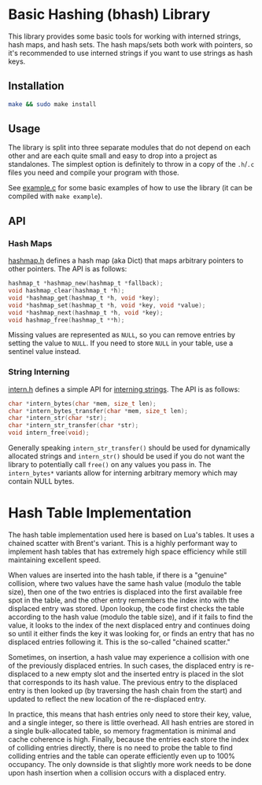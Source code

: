 # Basic Hashing (bhash) Library

This library provides some basic tools for working with interned strings, hash
maps, and hash sets. The hash maps/sets both work with pointers, so it's
recommended to use interned strings if you want to use strings as hash keys.

## Installation

```sh
make && sudo make install
```

## Usage

The library is split into three separate modules that do not depend on each
other and are each quite small and easy to drop into a project as standalones.
The simplest option is definitely to throw in a copy of the `.h`/`.c` files you
need and compile your program with those.

See [example.c](example.c) for some basic examples of how to use the library
(it can be compiled with `make example`).

## API

### Hash Maps

[hashmap.h](hashmap.h) defines a hash map (aka Dict) that maps arbitrary
pointers to other pointers. The API is as follows:

```c
hashmap_t *hashmap_new(hashmap_t *fallback);
void hashmap_clear(hashmap_t *h);
void *hashmap_get(hashmap_t *h, void *key);
void *hashmap_set(hashmap_t *h, void *key, void *value);
void *hashmap_next(hashmap_t *h, void *key);
void hashmap_free(hashmap_t **h);
```

Missing values are represented as `NULL`, so you can remove entries by setting
the value to `NULL`. If you need to store `NULL` in your table, use a sentinel
value instead.

### String Interning

[intern.h](intern.h) defines a simple API for [interning
strings](https://en.wikipedia.org/wiki/String_interning). The API is as follows:

```c
char *intern_bytes(char *mem, size_t len);
char *intern_bytes_transfer(char *mem, size_t len);
char *intern_str(char *str);
char *intern_str_transfer(char *str);
void intern_free(void);
```

Generally speaking `intern_str_transfer()` should be used for dynamically
allocated strings and `intern_str()` should be used if you do not want the
library to potentially call `free()` on any values you pass in. The
`intern_bytes*` variants allow for interning arbitrary memory which may contain
NULL bytes.

# Hash Table Implementation

The hash table implementation used here is based on Lua's tables. It uses a
chained scatter with Brent's variant. This is a highly performant way to
implement hash tables that has extremely high space efficiency while still
maintaining excellent speed.

When values are inserted into the hash table, if there is a "genuine"
collision, where two values have the same hash value (modulo the table size),
then one of the two entries is displaced into the first available free spot in
the table, and the other entry remembers the index into with the displaced
entry was stored. Upon lookup, the code first checks the table according to the
hash value (modulo the table size), and if it fails to find the value, it looks
to the index of the next displaced entry and continues doing so until it either
finds the key it was looking for, or finds an entry that has no displaced
entries following it. This is the so-called "chained scatter."

Sometimes, on insertion, a hash value may experience a collision with one of
the previously displaced entries. In such cases, the displaced entry is
re-displaced to a new empty slot and the inserted entry is placed in the slot
that corresponds to its hash value. The previous entry to the displaced entry
is then looked up (by traversing the hash chain from the start) and updated to
reflect the new location of the re-displaced entry.

In practice, this means that hash entries only need to store their key, value,
and a single integer, so there is little overhead. All hash entries are stored
in a single bulk-allocated table, so memory fragmentation is minimal and cache
coherence is high. Finally, because the entries each store the index of
colliding entries directly, there is no need to probe the table to find
colliding entries and the table can operate efficiently even up to 100%
occupancy. The only downside is that slightly more work needs to be done upon
hash insertion when a collision occurs with a displaced entry.
